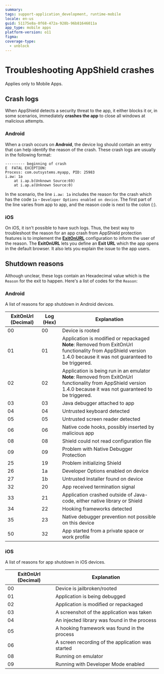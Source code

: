 ```yaml
---
summary:
tags: support-application_development, runtime-mobile
locale: en-us
guid: 51175e8a-0f68-472a-928b-96b81646011a
app_type: mobile apps
platform-version: o11
figma:
coverage-type:
  - unblock
---
```


# Troubleshooting AppShield crashes

<div class="info" markdown="1">

Applies only to Mobile Apps.

</div>

## Crash logs

When AppShield detects a security threat to the app, it either blocks it or, in some scenarios, immediately **crashes the app** to close all windows at malicious attempts.

### Android

When a crash occurs on **Android**, the device log should contain an entry that can help identify the reason of the crash.
These crash logs are usually in the following format:

``` 
--------- beginning of crash
E  FATAL EXCEPTION: 
Process: com.outsystems.myapp, PID: 25983
i.aw: 1a
	at i.ap.b(Unknown Source:69)
	at i.ap.a(Unknown Source:0)
```

In the scenario, the line `i.aw: 1a` includes the reason for the crash which has the code `1a` - `Developer Options enabled on device`.
The first part of the line varies from app to app, and the reason code is next to the colon (:).

### iOS

On iOS, it isn't possible to have such logs. Thus, the best way to troubleshoot the reason for an app crash from AppShield protection features is to implement the **[ExitOnURL](./ExitOnUrl.md)** configuration to inform the user of the reason. The **ExitOnURL** lets you define an **Exit URL** which the app opens in the default browser. It also lets you explain the issue to the app users.

## Shutdown reasons

Although unclear, these logs contain an Hexadecimal value which is the `Reason` for the exit to happen. Here's a list of codes for the `Reason`:

### Android

A list of reasons for app shutdown in Android devices.

| ExitOnUrl (Decimal)| Log (Hex) | Explanation                                                  |
| ------- | ------- | ------------------------------------------------------------------------- |
| 00      | 00      | Device is rooted                                                          |
| 01      | 01      | Application is modified or repackaged<br />**Note**: Removed from ExitOnUrl functionality from AppShield version 1.4.0 because it was not guaranteed to be triggered.|
| 02      | 02      | Application is being run in an emulator<br />**Note**: Removed from ExitOnUrl functionality from AppShield version 1.4.0 because it was not guaranteed to be triggered.|
| 03      | 03      | Java debugger attached to app                                             |
| 04      | 04      | Untrusted keyboard detected                                               |
| 05      | 05      | Untrusted screen reader detected                                          |
| 06      | 06      | Native code hooks, possibly inserted by malicious app                     |
| 08      | 08      | Shield could not read configuration file                                  |
| 09      | 09      | Problem with Native Debugger Protection                                   |
| 25      | 19      | Problem initializing Shield                                               |
| 26      | 1a      | Developer Options enabled on device                                       |
| 27      | 1b      | Untrusted Installer found on device                                       |
| 32      | 20      | App received termination signal                                           |
| 33      | 21      | Application crashed outside of Java-code, either native library or Shield |
| 34      | 22      | Hooking frameworks detected                                               |
| 35      | 23      | Native debugger prevention not possible on this device                    |
| 50      | 32      | App started from a private space or work profile                          |

### iOS 

A list of reasons for app shutdown in iOS devices.

| ExitOnUrl (Decimal)| Explanation   						  |
| ------- | ------------------------------------------------- |
| 00      | Device is jailbroken/rooted                       |
| 01      | Application is being debugged                     |
| 02      | Application is modified or repackaged             |
| 03      | A screenshot of the application was taken         |
| 04      | An injected library was found in the process      |
| 05      | A hooking framework was found in the process      |
| 06      | A screen recording of the application was started |
| 08      | Running on emulator                               |
| 09      | Running with Developer Mode enabled               |

